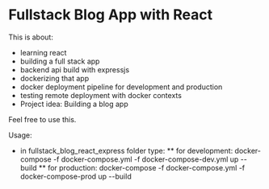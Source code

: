 # Fullstack Blog App with React

This is about:
* learning react
* building a full stack app
* backend api build with expressjs
* dockerizing that app
* docker deployment pipeline for development and production
* testing remote deployment with docker contexts
* Project idea: Building a blog app

Feel free to use this.

Usage:
* in fullstack_blog_react_express folder type:
** for development: docker-compose -f docker-compose.yml -f docker-compose-dev.yml up --build
** for production: docker-compose -f docker-compose.yml -f docker-compose-prod up --build

